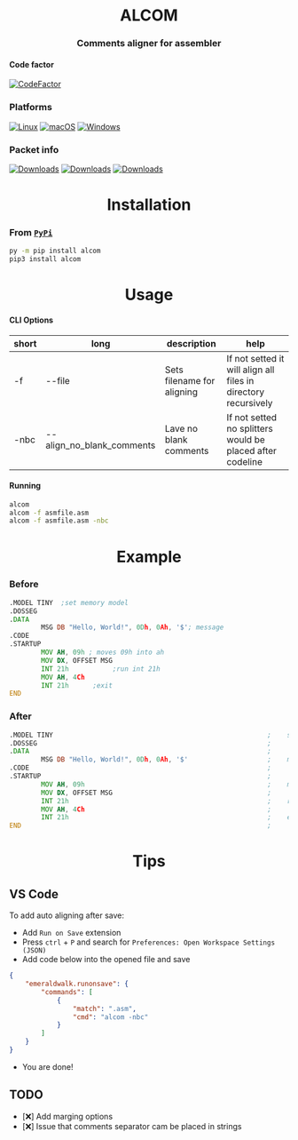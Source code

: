 <div align = "center">
<h1>ALCOM</h1>
</div>
<div align = "center">
<h3>Comments aligner for assembler</h3>
</div>

#### Code factor
[![CodeFactor](https://www.codefactor.io/repository/github/clowzed/alcom/badge)](https://www.codefactor.io/repository/github/clowzed/alcom)
<br>

### Platforms
[![Linux](https://svgshare.com/i/Zhy.svg)](https://svgshare.com/i/Zhy.svg)
[![macOS](https://svgshare.com/i/ZjP.svg)](https://svgshare.com/i/ZjP.svg)
[![Windows](https://svgshare.com/i/ZhY.svg)](https://svgshare.com/i/ZhY.svg)
<br>

### Packet info
[![Downloads](https://pepy.tech/badge/alcom)](https://pepy.tech/project/alcom)
[![Downloads](https://pepy.tech/badge/alcom/month)](https://pepy.tech/project/alcom)
[![Downloads](https://pepy.tech/badge/alcom/week)](https://pepy.tech/project/alcom)

<div align="center"><h1>Installation</h1></div>

### From [`PyPi`](https://pypi.python.org/pypi/alcom)
```bash
py -m pip install alcom
pip3 install alcom
```


<div align="center"><h1>Usage</h1></div>

#### CLI Options
| short | long                      | description                | help                                                           |
|-------|---------------------------|----------------------------|----------------------------------------------------------------|
| -f    | --file                    | Sets filename for aligning | If not setted it will align all files in directory recursively |
| -nbc  | --align_no_blank_comments | Lave no blank comments     | If not setted no splitters would be placed after codeline      |

#### Running
```bash
alcom
alcom -f asmfile.asm
alcom -f asmfile.asm -nbc
```


<div align="center"><h1>Example</h1></div>

### Before
```asm
.MODEL TINY  ;set memory model
.DOSSEG
.DATA
        MSG DB "Hello, World!", 0Dh, 0Ah, '$'; message
.CODE
.STARTUP
        MOV AH, 09h ; moves 09h into ah
        MOV DX, OFFSET MSG
        INT 21h           ;run int 21h
        MOV AH, 4Ch
        INT 21h      ;exit
END
```
### After

```asm
.MODEL TINY                                                      ;    set memory model
.DOSSEG                                                          ;    
.DATA                                                            ;    
        MSG DB "Hello, World!", 0Dh, 0Ah, '$'                    ;    message
.CODE                                                            ;    
.STARTUP                                                         ;    
        MOV AH, 09h                                              ;    moves 09h into ah
        MOV DX, OFFSET MSG                                       ;    
        INT 21h                                                  ;    run int 21h
        MOV AH, 4Ch                                              ;    
        INT 21h                                                  ;    exit
END                                                              ;    

```

<div align="center"><h1>Tips</h1></div>

## VS Code
To add auto aligning after save:
- Add `Run on Save` extension
- Press `ctrl` + `P` and search for `Preferences: Open Workspace Settings (JSON)`
- Add code below into the opened file and save
```json
{
    "emeraldwalk.runonsave": {
        "commands": [
            {
                "match": ".asm",
                "cmd": "alcom -nbc"
            }
        ]
    }
}
```
- You are done!

## TODO
- [❌] Add marging options
- [❌] Issue that comments separator cam be placed in strings 